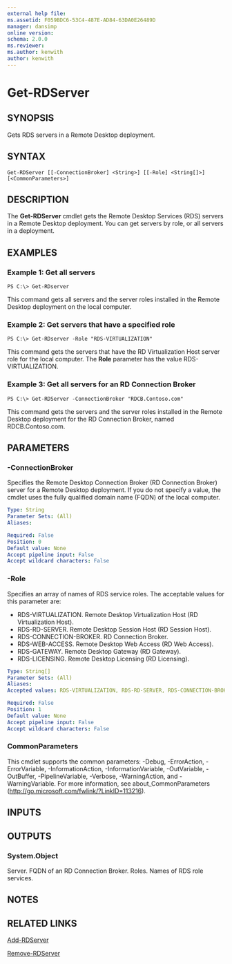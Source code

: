 ```yaml
---
external help file: 
ms.assetid: F059BDC6-53C4-487E-AD84-63DA0E26489D
manager: dansimp
online version: 
schema: 2.0.0
ms.reviewer:
ms.author: kenwith
author: kenwith
---
```


# Get-RDServer

## SYNOPSIS
Gets RDS servers in a Remote Desktop deployment.

## SYNTAX

```
Get-RDServer [[-ConnectionBroker] <String>] [[-Role] <String[]>] [<CommonParameters>]
```

## DESCRIPTION
The **Get-RDServer** cmdlet gets the Remote Desktop Services (RDS) servers in a Remote Desktop deployment.
You can get servers by role, or all servers in a deployment.

## EXAMPLES

### Example 1: Get all servers
```
PS C:\> Get-RDserver
```

This command gets all servers and the server roles installed in the Remote Desktop deployment on the local computer.

### Example 2: Get servers that have a specified role
```
PS C:\> Get-RDserver -Role "RDS-VIRTUALIZATION"
```

This command gets the servers that have the RD Virtualization Host server role for the local computer.
The **Role** parameter has the value RDS-VIRTUALIZATION.

### Example 3: Get all servers for an RD Connection Broker
```
PS C:\> Get-RDServer -ConnectionBroker "RDCB.Contoso.com"
```

This command gets the servers and the server roles installed in the Remote Desktop deployment for the RD Connection Broker, named RDCB.Contoso.com.

## PARAMETERS

### -ConnectionBroker
Specifies the Remote Desktop Connection Broker (RD Connection Broker) server for a Remote Desktop deployment.
If you do not specify a value, the cmdlet uses the fully qualified domain name (FQDN) of the local computer.

```yaml
Type: String
Parameter Sets: (All)
Aliases: 

Required: False
Position: 0
Default value: None
Accept pipeline input: False
Accept wildcard characters: False
```

### -Role
Specifies an array of names of RDS service roles.
The acceptable values for this parameter are:

- RDS-VIRTUALIZATION.
Remote Desktop Virtualization Host (RD Virtualization Host).
- RDS-RD-SERVER.
Remote Desktop Session Host (RD Session Host).
- RDS-CONNECTION-BROKER.
RD Connection Broker.
- RDS-WEB-ACCESS.
Remote Desktop Web Access (RD Web Access).
- RDS-GATEWAY.
Remote Desktop Gateway (RD Gateway).
- RDS-LICENSING.
Remote Desktop Licensing (RD Licensing).

```yaml
Type: String[]
Parameter Sets: (All)
Aliases: 
Accepted values: RDS-VIRTUALIZATION, RDS-RD-SERVER, RDS-CONNECTION-BROKER, RDS-WEB-ACCESS, RDS-GATEWAY, RDS-LICENSING

Required: False
Position: 1
Default value: None
Accept pipeline input: False
Accept wildcard characters: False
```

### CommonParameters
This cmdlet supports the common parameters: -Debug, -ErrorAction, -ErrorVariable, -InformationAction, -InformationVariable, -OutVariable, -OutBuffer, -PipelineVariable, -Verbose, -WarningAction, and -WarningVariable. For more information, see about_CommonParameters (http://go.microsoft.com/fwlink/?LinkID=113216).

## INPUTS

## OUTPUTS

### System.Object
Server.
FQDN of an RD Connection Broker.
Roles.
Names of RDS role services.

## NOTES

## RELATED LINKS

[Add-RDServer](./Add-RDServer.md)

[Remove-RDServer](./Remove-RDServer.md)
